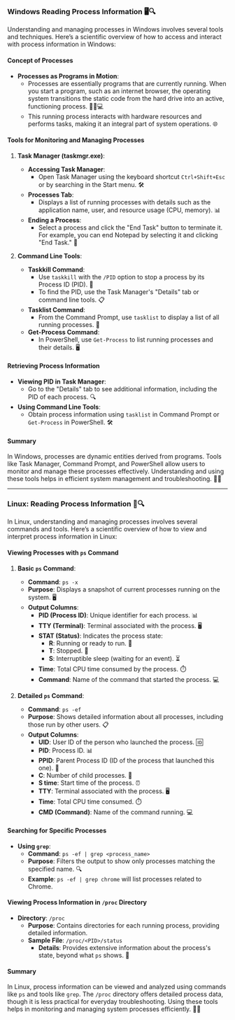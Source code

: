 ### Windows Reading Process Information 🖥️🔍

Understanding and managing processes in Windows involves several tools and techniques. Here’s a scientific overview of how to access and interact with process information in Windows:

#### **Concept of Processes**

- **Processes as Programs in Motion**:
  - Processes are essentially programs that are currently running. When you start a program, such as an internet browser, the operating system transitions the static code from the hard drive into an active, functioning process. 🏃‍♂️💻
  - This running process interacts with hardware resources and performs tasks, making it an integral part of system operations. 🌐

#### **Tools for Monitoring and Managing Processes**

1. **Task Manager (taskmgr.exe)**:
   - **Accessing Task Manager**:
     - Open Task Manager using the keyboard shortcut `Ctrl+Shift+Esc` or by searching in the Start menu. 🛠️
   - **Processes Tab**:
     - Displays a list of running processes with details such as the application name, user, and resource usage (CPU, memory). 📊
   - **Ending a Process**:
     - Select a process and click the "End Task" button to terminate it. For example, you can end Notepad by selecting it and clicking "End Task." 🛑

2. **Command Line Tools**:
   - **Taskkill Command**:
     - Use `taskkill` with the `/PID` option to stop a process by its Process ID (PID). 🛑
     - To find the PID, use the Task Manager's "Details" tab or command line tools. 📋
   - **Tasklist Command**:
     - From the Command Prompt, use `tasklist` to display a list of all running processes. 📝
   - **Get-Process Command**:
     - In PowerShell, use `Get-Process` to list running processes and their details. 🖥️

#### **Retrieving Process Information**

- **Viewing PID in Task Manager**:
  - Go to the "Details" tab to see additional information, including the PID of each process. 🔍
- **Using Command Line Tools**:
  - Obtain process information using `tasklist` in Command Prompt or `Get-Process` in PowerShell. 🛠️

#### **Summary**

In Windows, processes are dynamic entities derived from programs. Tools like Task Manager, Command Prompt, and PowerShell allow users to monitor and manage these processes effectively. Understanding and using these tools helps in efficient system management and troubleshooting. 🧩💡

---

### Linux: Reading Process Information 🐧🔍

In Linux, understanding and managing processes involves several commands and tools. Here’s a scientific overview of how to view and interpret process information in Linux:

#### **Viewing Processes with `ps` Command**

1. **Basic `ps` Command**:
   - **Command**: `ps -x`
   - **Purpose**: Displays a snapshot of current processes running on the system. 🖥️
   - **Output Columns**:
     - **PID (Process ID)**: Unique identifier for each process. 📊
     - **TTY (Terminal)**: Terminal associated with the process. 🖥️
     - **STAT (Status)**: Indicates the process state:
       - **R**: Running or ready to run. 🚀
       - **T**: Stopped. 🛑
       - **S**: Interruptible sleep (waiting for an event). ⏳
     - **Time**: Total CPU time consumed by the process. ⏱️
     - **Command**: Name of the command that started the process. 💻

2. **Detailed `ps` Command**:
   - **Command**: `ps -ef`
   - **Purpose**: Shows detailed information about all processes, including those run by other users. 📋
   - **Output Columns**:
     - **UID**: User ID of the person who launched the process. 🆔
     - **PID**: Process ID. 📊
     - **PPID**: Parent Process ID (ID of the process that launched this one). 🔗
     - **C**: Number of child processes. 👶
     - **S time**: Start time of the process. ⏰
     - **TTY**: Terminal associated with the process. 🖥️
     - **Time**: Total CPU time consumed. ⏱️
     - **CMD (Command)**: Name of the command running. 💻

#### **Searching for Specific Processes**

- **Using `grep`**:
  - **Command**: `ps -ef | grep <process_name>`
  - **Purpose**: Filters the output to show only processes matching the specified name. 🔍
  - **Example**: `ps -ef | grep chrome` will list processes related to Chrome.

#### **Viewing Process Information in `/proc` Directory**

- **Directory**: `/proc`
  - **Purpose**: Contains directories for each running process, providing detailed information.
  - **Sample File**: `/proc/<PID>/status`
    - **Details**: Provides extensive information about the process's state, beyond what `ps` shows. 📂

#### **Summary**

In Linux, process information can be viewed and analyzed using commands like `ps` and tools like `grep`. The `/proc` directory offers detailed process data, though it is less practical for everyday troubleshooting. Using these tools helps in monitoring and managing system processes efficiently. 🧩💡
